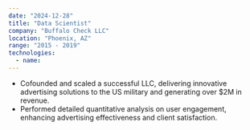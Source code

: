 ```yaml
---
date: "2024-12-28"
title: "Data Scientist"
company: "Buffalo Check LLC"
location: "Phoenix, AZ"
range: "2015 - 2019"
technologies:
  - name:
---
```


- Cofounded and scaled a successful LLC, delivering innovative advertising solutions to the US military and generating over $2M in revenue.
- Performed detailed quantitative analysis on user engagement, enhancing advertising effectiveness and client satisfaction.

